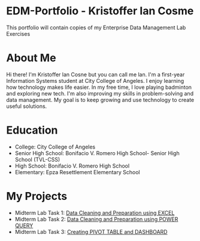 # EDM-Portfolio - Kristoffer Ian Cosme
This portfolio will contain copies of my Enterprise Data Management Lab Exercises

# About Me
Hi there! I'm Kristoffer lan Cosne but you can call me lan. I'm a first-year Information Systems student at City College of Angeles. I enjoy learning how technology makes life easier. In my free time, I love playing badminton and exploring new tech. I'm also improving my skills in problem-solving and data management. My goal is to keep growing and use technology to create useful solutions.

# Education
- College: City College of Angeles 
- Senior High School: Bonifacio V. Romero High School- Senior High School (TVL-CSS)
- High School: Bonifacio V. Romero High School
- Elementary: Epza Resettlement Elementary School

# My Projects
- Midterm Lab Task 1: [Data Cleaning and Preparation using EXCEL](Midterm%20task%201)
- Midterm Lab Task 2: [Data Cleaning and Preparation using POWER QUERY](Midterm%20task%202/Image)
- Midterm Lab Task 3: [Creating PIVOT TABLE and DASHBOARD](Midterm%20lab%20task%203/image)
